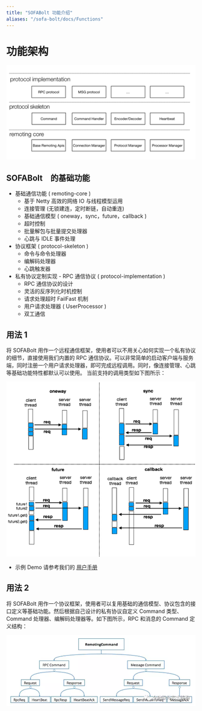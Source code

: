 ```yaml
---
title: "SOFABolt 功能介绍"
aliases: "/sofa-bolt/docs/Functions"
---
```


# 功能架构

![intro](intro.png)

## SOFABolt　的基础功能

* 基础通信功能 ( remoting-core )
  * 基于 Netty 高效的网络 IO 与线程模型运用
  * 连接管理 (无锁建连，定时断链，自动重连)
  * 基础通信模型 ( oneway，sync，future，callback )
  * 超时控制
  * 批量解包与批量提交处理器
  * 心跳与 IDLE 事件处理
* 协议框架 ( protocol-skeleton )
  * 命令与命令处理器
  * 编解码处理器
  * 心跳触发器
* 私有协议定制实现 - RPC 通信协议 ( protocol-implementation )
  * RPC 通信协议的设计
  * 灵活的反序列化时机控制
  * 请求处理超时 FailFast 机制
  * 用户请求处理器 ( UserProcessor )
  * 双工通信

## 用法 1

将 SOFABolt 用作一个远程通信框架，使用者可以不用关心如何实现一个私有协议的细节，直接使用我们内置的 RPC 通信协议。可以非常简单的启动客户端与服务端，同时注册一个用户请求处理器，即可完成远程调用。同时，像连接管理、心跳等基础功能特性都默认可以使用。
当前支持的调用类型如下图所示：

![invoke_type](invoke_types.png)

* 示例 Demo 请参考我们的 [用户手册](../sofa-bolt-handbook/)

## 用法 2

将 SOFABolt 用作一个协议框架，使用者可以复用基础的通信模型、协议包含的接口定义等基础功能。然后根据自己设计的私有协议自定义 Command 类型、Command 处理器、编解码处理器等。如下图所示，RPC 和消息的 Command 定义结构：

![msg_protocol](msg_protocol.png)
